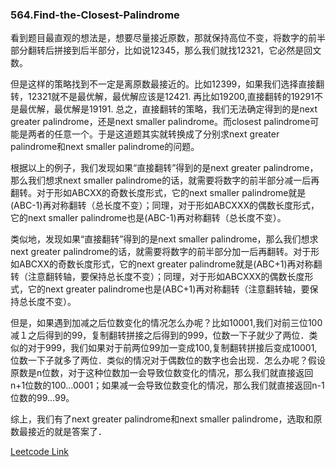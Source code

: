 ### 564.Find-the-Closest-Palindrome

看到题目最直观的想法是，想要尽量接近原数，那就保持高位不变，将数字的前半部分翻转后拼接到后半部分，比如说12345，那么我们就找12321，它必然是回文数。

但是这样的策略找到不一定是离原数最接近的。比如12399，如果我们选择直接翻转，12321就不是最优解，最优解应该是12421. 再比如19200,直接翻转的19291不是最优解，最优解是19191. 总之，直接翻转的策略，我们无法确定得到的是next greater palindrome，还是next smaller palindrome。而closest palindrome可能是两者的任意一个。于是这道题其实就转换成了分别求next greater palindrome和next smaller palindrome的问题。

根据以上的例子，我们发现如果“直接翻转”得到的是next greater palindrome，那么我们想求next smaller palindrome的话，就需要将数字的前半部分减一后再翻转。对于形如ABCXX的奇数长度形式，它的next smaller palindrome就是(ABC-1)再对称翻转（总长度不变）；同理，对于形如ABCXXX的偶数长度形式，它的next smaller palindrome也是(ABC-1)再对称翻转（总长度不变）。

类似地，发现如果“直接翻转”得到的是next smaller palindrome，那么我们想求next greater palindrome的话，就需要将数字的前半部分加一后再翻转。对于形如ABCXX的奇数长度形式，它的next greater palindrome就是(ABC+1)再对称翻转（注意翻转轴，要保持总长度不变）；同理，对于形如ABCXXX的偶数长度形式，它的next greater palindrome也是(ABC+1)再对称翻转（注意翻转轴，要保持总长度不变）。

但是，如果遇到加减之后位数变化的情况怎么办呢？比如10001,我们对前三位100减１之后得到的99，复制翻转拼接之后得到的999，位数一下子就少了两位．类似的对于999，我们如果对于前两位99加一变成100,复制翻转拼接后变成10001,位数一下子就多了两位．类似的情况对于偶数位的数字也会出现．怎么办呢？假设原数是n位数，对于这种位数加一会导致位数变化的情况，那么我们就直接返回n+1位数的100...0001；如果减一会导致位数变化的情况，那么我们就直接返回n-1位数的99...99。

综上，我们有了next greater palindrome和next smaller palindrome，选取和原数最接近的就是答案了．


[Leetcode Link](https://leetcode.com/problems/find-the-closest-palindrome)
